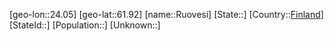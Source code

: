 ﻿---
location: [61.92,24.05]
type: City
tags:
- geo/City


SpocWebEntityId: 33834
isDeleted: false
confidential: public

---
[geo-lon::24.05]
[geo-lat::61.92]
[name::Ruovesi]
[State::]
[Country::[Finland](geo/Continent/Europe/Finland.md)]
[StateId::]
[Population::]
[Unknown::]

